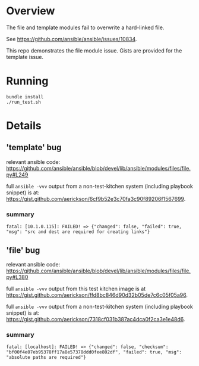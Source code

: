 # Overview

The file and template modules fail to overwrite a hard-linked file.

See https://github.com/ansible/ansible/issues/10834.

This repo demonstrates the file module issue. Gists are provided for the template issue.

# Running

```
bundle install
./run_test.sh
```

# Details

## 'template' bug

relevant ansible code: https://github.com/ansible/ansible/blob/devel/lib/ansible/modules/files/file.py#L249

full `ansible -vvv` output from a non-test-kitchen system (including playbook snippet) is at: 
https://gist.github.com/aerickson/6cf9b52e3c70fa3c90f89206f1567699.

### summary

```
fatal: [10.1.0.115]: FAILED! => {"changed": false, "failed": true, "msg": "src and dest are required for creating links"}
```

## 'file' bug

relevant ansible code: https://github.com/ansible/ansible/blob/devel/lib/ansible/modules/files/file.py#L380

full `ansible -vvv` output from this test kitchen image is at https://gist.github.com/aerickson/ffd8bc846d90d32b05de7c6c05f05a96.

full `ansible -vvv` output from a non-test-kitchen system (including playbook snippet) is at: 
https://gist.github.com/aerickson/7318cf031b387ac4dca0f2ca3e1e48d6.

### summary

```
fatal: [localhost]: FAILED! => {"changed": false, "checksum": "bf00f4e07eb95378ff17a8e57378ddd0fee802df", "failed": true, "msg": "absolute paths are required"}
```


